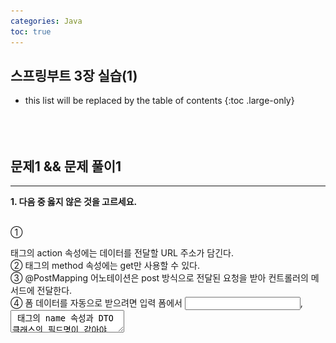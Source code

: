 ```yaml
---
categories: Java
toc: true
---
```


## 스프링부트 3장 실습(1)
* this list will be replaced by the table of contents
{:toc .large-only}
  <br> 
  <br>
  <br>
  <br>

## 문제1 && 문제 풀이1
___
**1. 다음 중 옳지 않은 것을 고르세요.**
<br>
<br>

① <form> 태그의 action 속성에는 데이터를 전달할 URL 주소가 담긴다.
<br>
② <form> 태그의 method 속성에는 get만 사용할 수 있다.
<br>
③ @PostMapping 어노테이션은 post 방식으로 전달된 요청을 받아 컨트롤러의 메서드에 전달한다.
<br>
④ 폼 데이터를 자동으로 받으려면 입력 폼에서 <input>, <textarea> 태그의 name 속성과 DTO 클래스의 필드명이 같아야 한다.

<br>
<br>
<br>

✔️
<br>

**답**
<br>
ㄱ) 4번
<br>
ㄴ) 2번
<br>
ㄷ) 5번
<br>
ㄹ) 1번
<br>
ㅁ) 3번
<br>
<br>
<br>

## 문제2 && 문제 풀이2
___
**2. 다음 ㉠~㉢에 들어갈 용어를 쓰세요.**
<br>

( ㉠ )(이)란 JPA에서 제공하는 어노테이션으로, 이를 부여받은 클래스를 기반으로 DB 속 테이블이 생성됩니다.
<br>
<br>
( ㉡ )(이)란 JPA에서 제공하는 인터페이스로, 이를 상속해 엔티티를 관리(생성, 조회, 수정, 삭제)할 수 있습니다. 
<br>
해당 인터페이스는 2개의 제네릭 요소를 받습니다. 하나는 관리할 대상 엔티티의 클래스 타입이고, 또 다른 하나는 그 엔티티의 대푯값 타입입니다.
<br>
<br>
( ㉢ )은/는 스프링 부트에서 제공하는 어노테이션으로, 이를 컨트롤러의 필드에 부여할 수 있습니다.
<br>
해당 어노테이션은 스프링 부트가 만들어 놓은 객체를 가져와 주입해 줍니다.


<br>
<br>
<br>
✔️
<br>

**답**
3번
<br>
해설: 확장자는 빼고 작성해야한다.
<br>
<br>

## 문제3 && 문제 풀이3
___
**3. 다음 ㉠~㉤에 들어갈 알맞은 용어를 쓰세요.**

<br>
<br>

(  ㉠  ): DB에서 데이터를 저장하는 틀
<br>
(  ㉡  ): 테이블의 행(row)을 표현하는 또 다른 말
<br>
(  ㉢  ): 데이터의 생성/조회/수정/삭제를 뜻하는 말
<br>
(  ㉣  ): 테이블에 데이터를 생성하는 SQL 문
<br>
(  ㉤  ): 테이블에 데이터를 조회하는 SQL 문
<br>
<br>

① INSERT
<br>
② 테이블
<br>
③ SELECT
<br>
④ CRUD
<br>
⑤ 레코드
<br>
<br>
<br>

✔️
<br>
**답**
<br>
㉠ layout
<br>
㉡ 부트스트랩
<br>
㉢ 템플릿화
<br>
<br>

## 문제4 && 문제 풀이4
___
**4. <회원 가입 페이지> 코드가 다음과 같을 때 컨트롤러, DTO, 엔티티, 리파지터리 구현하기.**

<br>
<br>

1. 컨트롤러: controller/MemberController.java

2. DTO: dto/MemberForm.java

3. 엔티티: entity/Member.java

4. 리파지터리: repository/MemberRepository.java


<br>
<br>
<br>

![첨부2](https://github.com/YuiLoong/YuiLoong.github.io/blob/master/assets/img/0509_2.png?raw=true)
<br>
![첨부3](https://github.com/YuiLoong/YuiLoong.github.io/blob/master/assets/img/0509_3.png?raw=true)
<br>
✔️
<br>
<br>
<br>
![첨부4](https://github.com/YuiLoong/YuiLoong.github.io/blob/master/assets/img/0509_1.png?raw=true)
